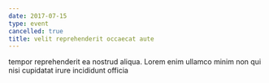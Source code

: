 ```yaml
---
date: 2017-07-15
type: event
cancelled: true
title: velit reprehenderit occaecat aute
---
```

tempor reprehenderit ea nostrud aliqua. Lorem enim ullamco minim non qui nisi cupidatat irure incididunt officia